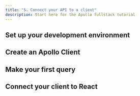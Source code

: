 ```yaml
---
title: "5. Connect your API to a client"
description: Start here for the Apollo fullstack tutorial
---
```


<h2 id="dev-environment">Set up your development environment</h2>

<h2 id="apollo-client-setup">Create an Apollo Client</h2>

<h2 id="apollo-client-setup">Make your first query</h2>

<h2 id="react-apollo">Connect your client to React</h2>